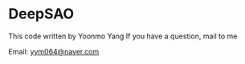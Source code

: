 # DeepSAO

This code written by Yoonmo Yang
If you have a question, mail to me

Email: yym064@naver.com
